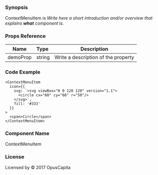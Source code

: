 ### Synopsis

ContextMenuItem is 
*Write here a short introduction and/or overview that explains **what** component is.*

### Props Reference

| Name                           | Type                    | Description                                                 |
| ------------------------------ | :---------------------- | ----------------------------------------------------------- |
| demoProp                       | string                  | Write a description of the property                         |

### Code Example

```
<ContextMenuItem 
  icon={{
    svg: `<svg viewBox="0 0 120 120" version="1.1">
      <circle cx="60" cy="60" r="50"/>
    </svg>`, 
    fill: '#333' 
  }}
>
  <span>Circle</span>
</ContextMenuItem>
```

### Component Name

ContextMenuItem

### License

Licensed by © 2017 OpusCapita

